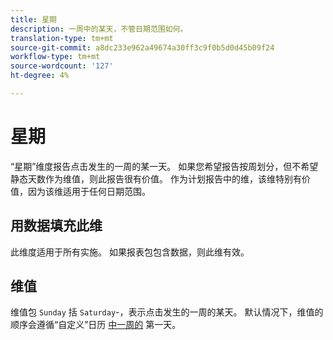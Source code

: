 ```yaml
---
title: 星期
description: 一周中的某天，不管日期范围如何。
translation-type: tm+mt
source-git-commit: a8dc233e962a49674a30ff3c9f0b5d0d45b09f24
workflow-type: tm+mt
source-wordcount: '127'
ht-degree: 4%

---
```



# 星期

“星期”维度报告点击发生的一周的某一天。 如果您希望报告按周划分，但不希望静态天数作为维值，则此报告很有价值。 作为计划报告中的维，该维特别有价值，因为该维适用于任何日期范围。

## 用数据填充此维

此维度适用于所有实施。 如果报表包包含数据，则此维有效。

## 维值

维值包 `Sunday` 括 `Saturday`-，表示点击发生的一周的某天。 默认情况下，维值的顺序会遵循“自定义”日历 [中一周的](/help/admin/admin/custom-calendar.md) 第一天。
